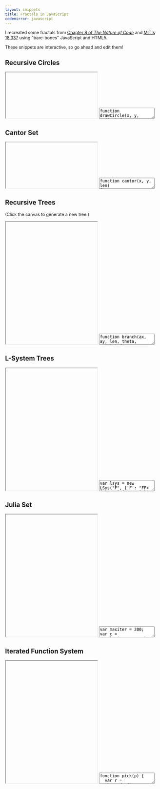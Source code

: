 ```yaml
---
layout: snippets
title: Fractals in JavaScript
codemirror: javascript
---
```


<textarea id="snippet-header" style="display:none;">
&lt;html&gt;
&lt;head&gt;
&lt;style&gt;
  * { margin: 0; padding: 0; overflow: hidden;}
  #canvas { display: block; }
&lt;/style&gt;
&lt;/head&gt;
&lt;body&gt;
&lt;canvas id="canvas"&gt;&lt;/canvas&gt;
&lt;script&gt;
window.onload = function() {
  var canvas = document.getElementById("canvas");
  var ctx = canvas.getContext("2d");
  var W = window.innerWidth, H = window.innerHeight;
  canvas.width = W; canvas.height = H;
</textarea>

<textarea id="snippet-footer" style="display:none;">
}
&lt;/script&gt;
&lt;/body&gt;
&lt;/html&gt;
</textarea>

I recreated some fractals from
[Chapter 8 of _The Nature of Code_](http://natureofcode.com/book/chapter-8-fractals/)
and [MIT's 18.337](http://nbviewer.ipython.org/url/beowulf.csail.mit.edu/18.337/fractals.ipynb)
using "bare-bones" JavaScript and HTML5.

These snippets are interactive, so go ahead and edit them!

## Recursive Circles

<iframe class="viewcode" id="viewcode-recursive-circles"></iframe>
<textarea class="live" id="code-recursive-circles" name="code-recursive-circles">
function drawCircle(x, y, radius) {
  ctx.strokeStyle = "black";
  ctx.beginPath();
  ctx.moveTo(x+radius, y);
  ctx.arc(x, y, radius, 0, 2*Math.PI, false);
  ctx.lineWidth = 1;
  ctx.stroke();
  if (radius &gt; 50) {
    drawCircle(x + radius/2, y, radius/2);
    drawCircle(x - radius/2, y, radius/2);
    drawCircle(x, y + radius/2, radius/2);
    drawCircle(x, y - radius/2, radius/2);
  }
}
drawCircle(W/2, H/2, W);
</textarea>

<script>
live_snippets.push('code-recursive-circles');
</script>

## Cantor Set

<iframe class="viewcode" id="viewcode-cantor-set" height="150"></iframe>

<textarea class="live" id="code-cantor-set" name="code-cantor-set">
function cantor(x, y, len)
{
  if (len &gt;= 1) {
    ctx.strokeStyle = "black";
    ctx.beginPath();
    ctx.moveTo(x, y);
    ctx.lineTo(x+len, y);
    ctx.lineWidth = 5;
    ctx.stroke();
    y += 20;
    cantor(x, y, len/3);
    cantor(x+len*2/3, y, len/3);
  }
}
cantor(10, 10, W-20);
</textarea>

<script>
live_snippets.push('code-cantor-set');
</script>

## Recursive Trees

(Click the canvas to generate a new tree.)

<iframe class="viewcode" id="viewcode-recursive-trees" height="400"></iframe>

<textarea class="live" id="code-recursive-trees" name="code-recursive-trees">
function branch(ax, ay, len, theta, weight) {
  var bx = ax+len*Math.cos(theta);
  var by = ay-len*Math.sin(theta);
  ctx.strokeStyle = len&gt;30 ? 'saddlebrown' : 'green';
  ctx.lineWidth = weight;
  ctx.beginPath();
  ctx.moveTo(ax, ay);
  ctx.lineTo(bx, by);
  ctx.stroke();
  if (len &gt; 5) {
    var n = 2+Math.round(Math.random()*3);
    for (var i = 0; n &gt; i; i++) {
      var delta = -Math.PI/2 + Math.random()*Math.PI;
      branch(bx, by, len*0.66, theta+delta, weight*0.5);
    }
  }
}
function init() {
  ctx.fillStyle = 'white';
  ctx.fillRect(0, 0, W, H);
  branch(W/2, H, H/3, Math.PI/2, 20);
}
init();
canvas.addEventListener('click', init);
</textarea>

<script>
live_snippets.push('code-recursive-trees');
</script>

## L-System Trees

<iframe class="viewcode" id="viewcode-lsys" height="400"></iframe>

<textarea class="live" id="code-lsys" name="code-lsys">
var lsys = new LSys("F", {'F': "FF+[+F-F-F]-[-F+F+F]"});
function Turtle(len, theta) {
  this.len = len;
  this.theta = theta;
  this.reset();
  return this;
}
Turtle.prototype.reset = function() {
  this.angle = Math.PI/2;
  this.p = {'x': W/2, 'y': H};
  this.stack = [];
};
Turtle.prototype.next = function() {
  return {'x': this.p.x+this.len*Math.cos(this.angle),
          'y': this.p.y-this.len*Math.sin(this.angle)};
};
Turtle.prototype.go = function() {
  var nextP = this.next();
  ctx.strokeStyle = 'black';
  ctx.beginPath();
  ctx.moveTo(this.p.x, this.p.y);
  ctx.lineTo(nextP.x, nextP.y);
  ctx.stroke();
  this.p = nextP;
};
Turtle.prototype.move = function() {
  this.p = this.next();
};
Turtle.prototype.turnLeft = function() {
  this.angle += this.theta;
};
Turtle.prototype.turnRight = function() {
  this.angle -= this.theta;
};
Turtle.prototype.push = function() {
  this.stack.push({'p': this.p, 'angle': this.angle});
};
Turtle.prototype.pop = function() {
  var s = this.stack.pop();
  this.p = s.p;
  this.angle = s.angle;
};
function LSys(axiom, rules) {
  this.sentence = axiom;
  this.rules = rules;
  return this;
}
LSys.prototype.generate = function() {
  var next = [];
  for (var i=0; this.sentence.length > i; i++) {
    var c = this.sentence[i];
    var r = this.rules[c];
    if (r) {
      next.push(r);
    } else {
      next.push(c);
    }
  }
  this.sentence = next.join("");
};
LSys.prototype.draw = function(t) {
  ctx.fillStyle = 'white';
  ctx.fillRect(0, 0, W, H);
  t.reset();
  for (var i=0; this.sentence.length > i; i++) {
    var c = this.sentence[i];
    this.interpret(c, t);
  }
};
LSys.prototype.interpret = function(c, t) {
       if (c == 'F') t.go();
  else if (c == 'G') t.move();
  else if (c == '+') t.turnRight();
  else if (c == '-') t.turnLeft();
  else if (c == '[') t.push();
  else if (c == ']') t.pop();
};
var t = new Turtle(H/4, 25*Math.PI/180);
for (var i=0; 4 > i; i++) {
  lsys.generate();
  t.len *= 0.5;
}
lsys.draw(t);
</textarea>

<script>
live_snippets.push('code-lsys');
</script>

## Julia Set

<iframe class="viewcode" id="viewcode-julia" height="400"></iframe>

<textarea class="live" id="code-julia" name="code-julia">
var maxiter = 200;
var c = complex(-0.06,0.67);
function julia(z, c) {
  for (var i=0; i<maxiter; i++) {
    if (abs2(z) > 4) return i;
    z = add(mul(z, z), c);
  }
  return maxiter;
}
var iL = -1;
var iH = 1;
var rL = -1.5;
var rH = 1.5;
for (var ci=0; ci<H; ci++) {
  for (var cr=0; cr<W; cr++) {
    var r = rL+cr*(rH-rL)/W;
    var i = iL+ci*(iH-iL)/H;
    var j = julia(complex(r, i), c);
    fill(cr, H-ci, j);
  }
}
function fill(x, y, i) {
  ctx.fillStyle = gradient(i);
  ctx.fillRect(x, y, 1, 1);
}
function gradient(i) {
  var g;
  if (i < maxiter/2) {
    g = 255-Math.round(i*255*2/maxiter);
    return 'rgb('+g+',255,'+g+')';
  } else if (i > maxiter/2) {
    g = 255-Math.round((i-maxiter/2)*255*2/maxiter);
    return 'rgb('+g+','+g+','+g+')';
  } else {
    return 'white';
  }
}
function complex(r, i) {
  return {'r':r, 'i':i};
}
function abs2(z) {
  return z.r*z.r + z.i * z.i;
}
function mul(z1, z2) {
  return complex(z1.r*z2.r - z1.i*z2.i, z1.r*z2.i + z2.r*z1.i);
}
function add(z1, z2) {
  return complex(z1.r+z2.r, z1.i+z2.i);
}
</textarea>

<script>
live_snippets.push('code-julia');
</script>

## Iterated Function System

<iframe class="viewcode" id="viewcode-ifs" height="400"></iframe>

<textarea class="live" id="code-ifs" name="code-ifs">
function pick(p) {
  var r = Math.random();
  for (var i=0; i<p.length; i++) {
    if (r < p[i]) return i;
  }
  return p.length-1;
}
// the iterated function system (IFS) "code" for Barnsley's fern.
// consists of four matrices and a probability for each.
var fern_M = [[[ 0,     0,    0],[ 0,    0.16, 0   ],[0, 0, 1]],
              [[ 0.85,  0.04, 0],[-0.04, 0.85, 1.6 ],[0, 0, 1]],
              [[ 0.2,  -0.26, 0],[ 0.23, 0.22, 1.6 ],[0, 0, 1]],
              [[-0.15,  0.28, 0],[ 0.26, 0.24, 0.44],[0, 0, 1]]];
var fern_P = cumsum([0.01, 0.85, 0.07, 0.07]);
function ifs(M, p, niter) {
  var pt = [0.5,0.5,1]; // start at an arbitrary point
  for (var i = 1; i<niter+10; i++) {
    pt = mul(M[pick(p)],pt);
    if (i > 10) { // wait 10 iterations to make sure we approach the attractor
      point((pt[0]+4)/14,1-pt[1]/10.2);
    }
  }
}
ctx.fillStyle = 'black';
function point(x, y) {
  ctx.fillRect(x*W, y*H, 1, 1);
}
ifs(fern_M, fern_P, 16000);
function cumsum(a) {
  var r = [];
  var s = 0;
  for (var i=0; i<a.length; i++) {
    s += a[i];
    r.push(s);
  }
  return r;
}
function mul(m, p) {
  var r = [];
  for (var j=0; j<m.length; j++) {
    var s = 0;
    for (var i=0; i<p.length; i++) {
      s += p[i]*m[j][i];
    }
    r.push(s);
  }
  return r;
}
</textarea>

<script>
live_snippets.push('code-ifs');
</script>
